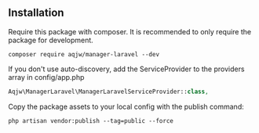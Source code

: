 ## Installation

Require this package with composer. It is recommended to only require the package for development.

```shell
composer require aqjw/manager-laravel --dev
```

If you don't use auto-discovery, add the ServiceProvider to the providers array in config/app.php
```php
Aqjw\ManagerLaravel\ManagerLaravelServiceProvider::class,
```

Copy the package assets to your local config with the publish command:
```shell
php artisan vendor:publish --tag=public --force
```

